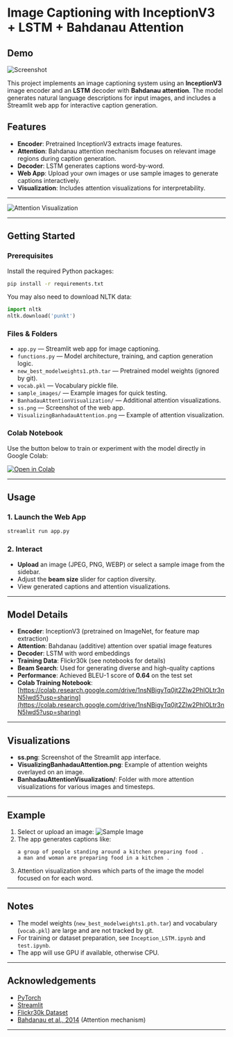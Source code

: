 # Image Captioning with InceptionV3 + LSTM + Bahdanau Attention

## Demo

![Screenshot](ss.png)

This project implements an image captioning system using an **InceptionV3** image encoder and an **LSTM** decoder with **Bahdanau attention**. The model generates natural language descriptions for input images, and includes a Streamlit web app for interactive caption generation.

## Features

- **Encoder**: Pretrained InceptionV3 extracts image features.
- **Attention**: Bahdanau attention mechanism focuses on relevant image regions during caption generation.
- **Decoder**: LSTM generates captions word-by-word.
- **Web App**: Upload your own images or use sample images to generate captions interactively.
- **Visualization**: Includes attention visualizations for interpretability.

---


![Attention Visualization](VisualizingBanhadauAttention.png)

---

## Getting Started

### Prerequisites

Install the required Python packages:

```bash
pip install -r requirements.txt
```

You may also need to download NLTK data:

```python
import nltk
nltk.download('punkt')
```

### Files & Folders

- `app.py` — Streamlit web app for image captioning.
- `functions.py` — Model architecture, training, and caption generation logic.
- `new_best_modelweights1.pth.tar` — Pretrained model weights (ignored by git).
- `vocab.pkl` — Vocabulary pickle file.
- `sample_images/` — Example images for quick testing.
- `BanhadauAttentionVisualization/` — Additional attention visualizations.
- `ss.png` — Screenshot of the web app.
- `VisualizingBanhadauAttention.png` — Example of attention visualization.
### Colab Notebook  
Use the button below to train or experiment with the model directly in Google Colab:

[![Open in Colab](https://colab.research.google.com/assets/colab-badge.svg)](https://colab.research.google.com/drive/1nsNBigyTq0jt2ZIw2PhlOLtr3nN5Iwd5?usp=sharing)


---

## Usage

### 1. Launch the Web App

```bash
streamlit run app.py
```

### 2. Interact

- **Upload** an image (JPEG, PNG, WEBP) or select a sample image from the sidebar.
- Adjust the **beam size** slider for caption diversity.
- View generated captions and attention visualizations.

---

## Model Details

- **Encoder**: InceptionV3 (pretrained on ImageNet, for feature map extraction)
- **Attention**: Bahdanau (additive) attention over spatial image features
- **Decoder**: LSTM with word embeddings
- **Training Data**: Flickr30k (see notebooks for details)
- **Beam Search**: Used for generating diverse and high-quality captions
- **Performance**: Achieved BLEU-1 score of **0.64** on the test set
- **Colab Training Notebook**: [https://colab.research.google.com/drive/1nsNBigyTq0jt2ZIw2PhlOLtr3nN5Iwd5?usp=sharing](https://colab.research.google.com/drive/1nsNBigyTq0jt2ZIw2PhlOLtr3nN5Iwd5?usp=sharing)

---

## Visualizations

- **ss.png**: Screenshot of the Streamlit app interface.
- **VisualizingBanhadauAttention.png**: Example of attention weights overlayed on an image.
- **BanhadauAttentionVisualization/**: Folder with more attention visualizations for various images and timesteps.

---

## Example

1. Select or upload an image:
   ![Sample Image](sample_images/1.jpg)
2. The app generates captions like:
   ```
   a group of people standing around a kitchen preparing food .
   a man and woman are preparing food in a kitchen .
   ```
3. Attention visualization shows which parts of the image the model focused on for each word.

---

## Notes

- The model weights (`new_best_modelweights1.pth.tar`) and vocabulary (`vocab.pkl`) are large and are not tracked by git.
- For training or dataset preparation, see `Inception_LSTM.ipynb` and `test.ipynb`.
- The app will use GPU if available, otherwise CPU.

---

## Acknowledgements

- [PyTorch](https://pytorch.org/)
- [Streamlit](https://streamlit.io/)
- [Flickr30k Dataset](https://www.kaggle.com/datasets/hsankesara/flickr-image-dataset)
- [Bahdanau et al., 2014](https://arxiv.org/abs/1409.0473) (Attention mechanism)

--- 